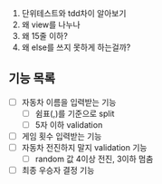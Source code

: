 1. 단위테스트와 tdd차이 알아보기
2. 왜 view를 나누나
3. 왜 15줄 이하?
4. 왜 else를 쓰지 못하게 하는걸까?



## 기능 목록

- [ ] 자동차 이름을 입력받는 기능
  - [ ] 쉼표(,)를 기준으로 split
  - [ ] 5자 이하 validation
- [ ] 게임 횟수 입력받는 기능
- [ ] 자동차 전진하지 말지 validation 기능
  - [ ] random 값 4이상 전진, 3이하 멈춤
- [ ] 최종 우승자 결정 기능